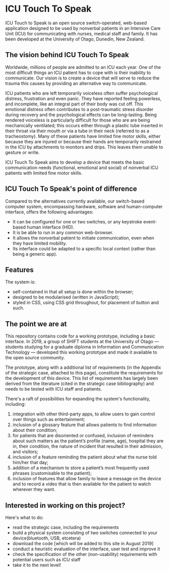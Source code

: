 ICU Touch To Speak
==================

ICU Touch to Speak is an open source switch-operated, web-based application designed to be used by nonverbal patients in an Intensive Care Unit (ICU) for communicating with nurses, medical staff and family. It has been developed at the University of Otago, Dunedin, New Zealand.   

## The vision behind ICU Touch To Speak
Worldwide, millions of people are admitted to an ICU each year. One of the most difficult things an ICU patient has to cope with is their inability to communicate. Our vision is to create a device that will serve to reduce the trauma this causes by providing an alternative way to communicate. 

ICU patients who are left temporarily voiceless often suffer psychological distress, frustration and even panic.  They have reported feeling powerless, and incomplete, like an integral part of their body was cut off. This emotional distress often contributes to a  post-traumatic stress disorder during recovery and the psychological effects can be long-lasting. Being rendered voiceless is particularly difficult for those who are are being mechanically ventilated; this occurs either through a plastic tube inserted in their throat via their mouth or via a tube in their neck (referred to as a tracheostomy). Many of these patients have limited fine motor skills, either because they are injured or because their hands are temporarily restrained in the ICU by attachments to monitors and drips. This leaves them unable to gesture or write.

ICU Touch To Speak aims to develop a device that meets the basic communication needs (functional, emotional and social) of nonverbal ICU patients with limited fine motor skills.

## ICU Touch To Speak's point of difference 
Compared to the alternatives currently available, our switch-based computer system, encompassing hardware, software and human-computer interface, offers the following advantages:
* It can be configured for one or two switches, or any keystroke event-based human interface (HID).
* It is be able to run in any common web-browser.
* It allows the nonverbal patient to initiate communication, even when they have limited mobility.
* Its interface could be adapted to a specific local context (rather than being a generic app). 

## Features
The system is:
* self-contained in that all setup is done within the browser;
* designed to be modularised (written in JavaScript);
* styled in CSS, using CSS grid throughout, for placement of button and such.

## The point we are at
This repository contains code for a working prototype, including a basic interface. In 2019, a group of SHIFT students at the University of Otago — students studying for a graduate diploma in Information and Communication Technology — developed this working prototype and made it available to the open source community. 

The prototype, along with a additional list of requirements (in the Appendix of the strategic case, attached to this page), constitute the requirements for the development of this device. This list of requirements has largely been derived from the literature (cited in the strategic case bibliography) and needs to be tested with ICU staff and patients. 
 
There's a raft of possibilities for expanding the system's functionality, including:

1.	integration with other third-party apps, to allow users to gain control over things such as entertainment; 
2.	inclusion of a glossary feature that allows patients to find information about their condition;
3.	for patients that are disoriented or confused, inclusion of reminders about such matters as the patient’s profile (name, age), hospital they are in, their condition, the nature of incident that resulted in their admission, and visitors;
4.	inclusion of a feature reminding the patient about what the nurse told him/her that day;
5.	addition of a mechanism to store a patient’s most frequently used phrases (customisable to the patient);
6.	inclusion of features that allow family to leave a message on the device and to record a video that is then available for the patient to watch wherever they want.

## Interested in working on this project? 
Here's what to do:
* read the strategic case, including the requirements
* build a physical system consisting of two switches connected to your device(bluetooth, USB, etcetera)
* download the code [which will be added to this site in August 2019]
* conduct a heuristic evaluation of the interface, user test and improve it
* check the specification of the other (non-usability) requirements with potential users such as ICU staff
* take it to the next level!

